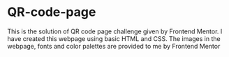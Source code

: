 # QR-code-page
This is the solution of QR code page challenge given by Frontend Mentor. I have created this webpage using basic HTML and CSS. The images in the webpage, fonts and color palettes are provided to me by Frontend Mentor
